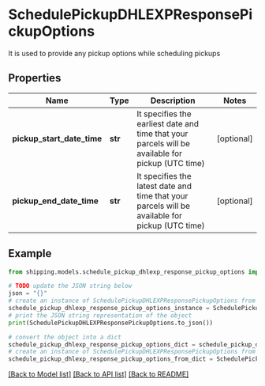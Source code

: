 # SchedulePickupDHLEXPResponsePickupOptions

It is used to provide any pickup options while scheduling pickups

## Properties

Name | Type | Description | Notes
------------ | ------------- | ------------- | -------------
**pickup_start_date_time** | **str** | It specifies the earliest date and time that your parcels will be available for pickup (UTC time) | [optional] 
**pickup_end_date_time** | **str** | It specifies the latest date and time that your parcels will be available for pickup (UTC time) | [optional] 

## Example

```python
from shipping.models.schedule_pickup_dhlexp_response_pickup_options import SchedulePickupDHLEXPResponsePickupOptions

# TODO update the JSON string below
json = "{}"
# create an instance of SchedulePickupDHLEXPResponsePickupOptions from a JSON string
schedule_pickup_dhlexp_response_pickup_options_instance = SchedulePickupDHLEXPResponsePickupOptions.from_json(json)
# print the JSON string representation of the object
print(SchedulePickupDHLEXPResponsePickupOptions.to_json())

# convert the object into a dict
schedule_pickup_dhlexp_response_pickup_options_dict = schedule_pickup_dhlexp_response_pickup_options_instance.to_dict()
# create an instance of SchedulePickupDHLEXPResponsePickupOptions from a dict
schedule_pickup_dhlexp_response_pickup_options_from_dict = SchedulePickupDHLEXPResponsePickupOptions.from_dict(schedule_pickup_dhlexp_response_pickup_options_dict)
```
[[Back to Model list]](../README.md#documentation-for-models) [[Back to API list]](../README.md#documentation-for-api-endpoints) [[Back to README]](../README.md)


